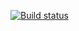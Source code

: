[![Build status](https://ci.appveyor.com/api/projects/status/yi71puh8rbm6vcl5/branch/main?svg=true)](https://ci.appveyor.com/project/PolinaVylizhanina/ajs-set/branch/main)